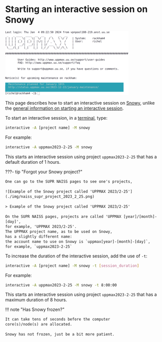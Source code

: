 # Starting an interactive session on Snowy

![Log in to Rackham4 via a terminal](./img/login_rackham4_via_terminal_terminal_395_x_204.png)

This page describes how to start an interactive session on [Snowy](snowy.md),
unlike the [general information on starting an interactive session](start_interactive_node.md).

To start an interactive session, in a [terminal](../software/terminal.md), type:

```bash
interactive -A [project name] -M snowy
```

For example:

```bash
interactive -A uppmax2023-2-25 -M snowy
```

This starts an interactive session using project `uppmax2023-2-25`
that has a default duration of 1 hours.

???- tip "Forgot your Snowy project?"

    One can go to the SUPR NAISS pages to see one's projects,

    ![Example of the Snowy project called 'UPPMAX 2023/2-25'](./img/naiss_supr_project_2023_2_25.png)

    > Example of the Snowy project called 'UPPMAX 2023/2-25'

    On the SUPR NAISS pages, projects are called 'UPPMAX [year]/[month]-[day]',
    for example, 'UPPMAX 2023/2-25'.
    The UPPMAX project name, as to be used on Snowy,
    has a slightly different name:
    the account name to use on Snowy is `uppmax[year]-[month]-[day]`,
    for example, `uppmax2023-2-25`

To increase the duration of the interactive session,
add the use of `-t`:

```bash
interactive -A [project name] -M snowy -t [session_duration]
```

For example:

```bash
interactive -A uppmax2023-2-25 -M snowy -t 8:00:00
```

This starts an interactive session using project `uppmax2023-2-25`
that has a maximum duration of 8 hours.

!!! note "Has Snowy frozen?"

    It can take tens of seconds before the computer
    core(s)/node(s) are allocated.

    Snowy has not frozen, just be a bit more patient.
